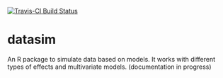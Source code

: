 [![Travis-CI Build Status](https://travis-ci.org/ErickChacon/datasim.svg?branch=master)](https://travis-ci.org/ErickChacon/datasim)

# datasim
An R package to simulate data based on models. It works with different types of effects and multivariate models.
(documentation in progress)
